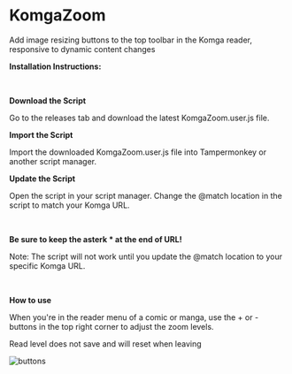 # KomgaZoom
Add image resizing buttons to the top toolbar in the Komga reader, responsive to dynamic content changes 


**Installation Instructions:**

<br>

**Download the Script**


Go to the releases tab and download the latest KomgaZoom.user.js file.


**Import the Script**


Import the downloaded KomgaZoom.user.js file into Tampermonkey or another script manager.


**Update the Script**


Open the script in your script manager.
Change the @match location in the script to match your Komga URL.

<br>

**Be sure to keep the asterk * at the end of URL!**

Note: The script will not work until you update the @match location to your specific Komga URL.

<br>

**How to use**

When you're in the reader menu of a comic or manga, use the + or - buttons in the top right corner to adjust the zoom levels.

Read level does not save and will reset when leaving

![buttons](https://github.com/wanestar/KomgaZoom/assets/59542068/ce302b70-1b89-4a7f-a82e-2df5a8a2b2e0)
